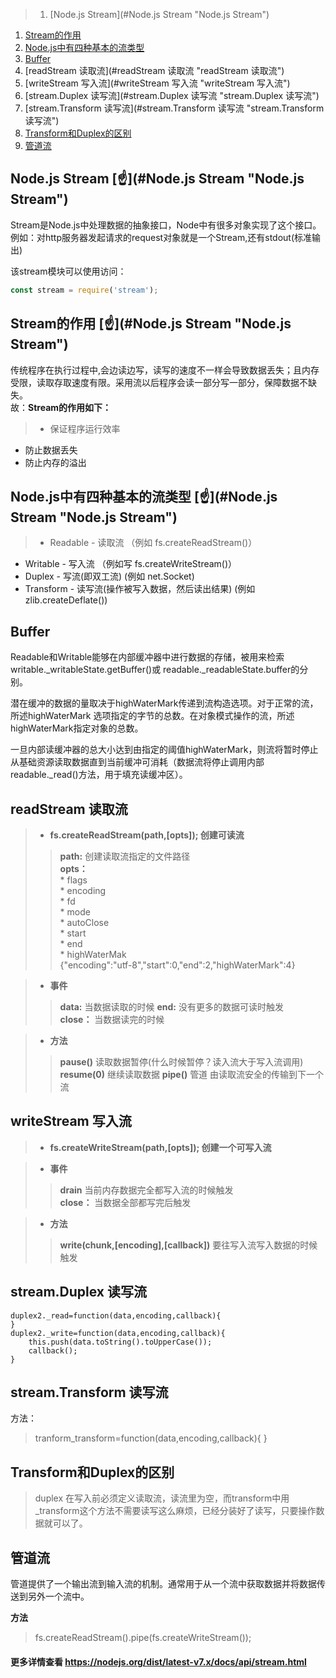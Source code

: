 >1. [Node.js Stream](#Node.js Stream "Node.js Stream")
1. [Stream的作用](#Stream的作用 "Stream的作用")
1. [Node.js中有四种基本的流类型](#Node.js中有四种基本的流类型 "Node.js中有四种基本的流类型")
1. [Buffer](#Buffer "Buffer")
1. [readStream 读取流](#readStream 读取流 "readStream 读取流")
1. [writeStream 写入流](#writeStream 写入流 "writeStream 写入流")
1. [stream.Duplex  读写流](#stream.Duplex  读写流 "stream.Duplex  读写流")
1. [stream.Transform  读写流](#stream.Transform  读写流 "stream.Transform  读写流")
1. [Transform和Duplex的区别](#Transform和Duplex的区别 "Transform和Duplex的区别")
1. [管道流](#管道流 "管道流")


## Node.js Stream [☝](#Node.js Stream "Node.js Stream")
Stream是Node.js中处理数据的抽象接口，Node中有很多对象实现了这个接口。
例如：对http服务器发起请求的request对象就是一个Stream,还有stdout(标准输出)

该stream模块可以使用访问：
```javascript
const stream = require('stream');
```

## Stream的作用 [☝](#Node.js Stream "Node.js Stream")
传统程序在执行过程中,会边读边写，读写的速度不一样会导致数据丢失；且内存受限，读取存取速度有限。采用流以后程序会读一部分写一部分，保障数据不缺失。  
故：**Stream的作用如下：**
> * 保证程序运行效率
* 防止数据丢失
* 防止内存的溢出  

## Node.js中有四种基本的流类型  [☝](#Node.js Stream "Node.js Stream")
> *  Readable - 读取流 （例如 fs.createReadStream()）
* Writable - 写入流  （例如写 fs.createWriteStream()）
* Duplex - 写流(即双工流)  (例如 net.Socket)
* Transform - 读写流(操作被写入数据，然后读出结果)   (例如 zlib.createDeflate())

## Buffer
Readable和Writable能够在内部缓冲器中进行数据的存储，被用来检索writable._writableState.getBuffer()或 readable._readableState.buffer的分别。   

潜在缓冲的数据的量取决于highWaterMark传递到流构造选项。对于正常的流，所述highWaterMark 选项指定的字节的总数。在对象模式操作的流，所述highWaterMark指定对象的总数。

一旦内部读缓冲器的总大小达到由指定的阈值highWaterMark，则流将暂时停止从基础资源读取数据直到当前缓冲可消耗（数据流将停止调用内部readable._read()方法，用于填充读缓冲区）。

## readStream 读取流
> * **fs.createReadStream(path,[opts]);  创建可读流**  
>> **path:**	创建读取流指定的文件路径    
>> **opts：**  
     * flags   
     * encoding   
     * fd   
     * mode   
     * autoClose   
     * start   
     * end   
     * highWaterMak  
{"encoding":"utf-8","start":0,"end":2,"highWaterMark":4}

> * **事件**  
>> **data:**	当数据读取的时候
>> **end:**	没有更多的数据可读时触发    
>> **close：**  当数据读完的时候

> * **方法**  
>> **pause()**	读取数据暂停(什么时候暂停？读入流大于写入流调用)
>> **resume(0)**	继续读取数据
>> **pipe()**		管道 由读取流安全的传输到下一个流

## writeStream 写入流
> * **fs.createWriteStream(path,[opts]);  创建一个可写入流**  

> * **事件**  
>> **drain**	当前内存数据完全都写入流的时候触发   
>> **close：**  当数据全部都写完后触发

> * **方法**  
>> **write(chunk,[encoding],[callback])** 要往写入流写入数据的时候触发

## stream.Duplex  读写流
```
duplex2._read=function(data,encoding,callback){
}
duplex2._write=function(data,encoding,callback){
    this.push(data.toString().toUpperCase());
    callback();
}
```
## stream.Transform  读写流
方法：
> tranform_transform=function(data,encoding,callback){
}

## Transform和Duplex的区别
> duplex 在写入前必须定义读取流，读流里为空，而transform中用_transform这个方法不需要读写这么麻烦，已经分装好了读写，只要操作数据就可以了。

## 管道流
管道提供了一个输出流到输入流的机制。通常用于从一个流中获取数据并将数据传送到另外一个流中。

**方法**
> fs.createReadStream().pipe(fs.createWriteStream());

#### 更多详情查看 https://nodejs.org/dist/latest-v7.x/docs/api/stream.html
